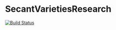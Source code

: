 # SecantVarietiesResearch

[![Build Status](https://github.com/polykernel/SecantVarietiesResearch.jl/actions/workflows/CI.yaml/badge.svg?branch=main)](https://github.com/polykernel/SecantVarietiesResearch.jl/actions/workflows/CI.yaml?query=branch%3Amain)
